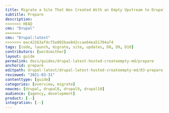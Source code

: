 ```yaml
---
title: Migrate a Site That Was Created With an Empty Upstream to Drupal:latest
subtitle: Prepare
description: 
<<<<<<< HEAD
cms: "Drupal"
=======
cms: "Drupal:latest"
>>>>>>> eec42263af4cf5e002bae842ccae64ea51704a74
tags: [code, launch, migrate, site, updates, D8, D9, D10]
contributors: [wordsmither]
layout: guide
permalink: docs/guides/drupal-latest-hosted-createempty-md/prepare
anchorid: prepare
editpath: drupal-latest/drupal-latest-hosted-createempty-md/03-prepare.md
reviewed: "2021-03-31"
contenttype: [guide]
categories: [overview, migrate]
newcms: [drupal, drupal8, drupal9, drupal10]
audience: [agency, development]
product: [--]
integration: [--]
---
```


<Partial file="drupal-latest/prepare-local-environment-no-clone-new.md" />
